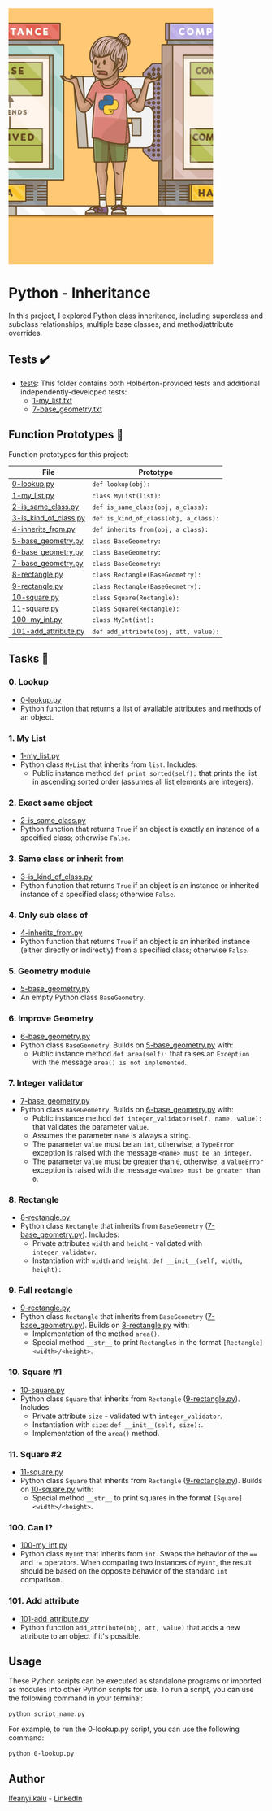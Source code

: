 <div style="width: 100%; height: 0; padding-bottom: 100%; position: relative;">
    <img src="Inheritance.png" alt="OOP Image" style="position: absolute; width: 80%; height: 100%; object-fit: cover;">
</div>

# Python - Inheritance

In this project, I explored Python class inheritance, including superclass and subclass relationships, multiple base classes, and method/attribute overrides.

## Tests :heavy_check_mark:

* [tests](./tests): This folder contains both Holberton-provided tests and additional independently-developed tests:
    * [1-my_list.txt](./1-my_list.txt)
    * [7-base_geometry.txt](./7-base_geometry.txt)

## Function Prototypes :floppy_disk:

Function prototypes for this project:

| File                    | Prototype                             |
| ----------------------- | ------------------------------------- |
| [0-lookup.py](./0-lookup.py)           | `def lookup(obj):`                    |
| [1-my_list.py](./1-my_list.py)    | `class MyList(list):`                 |
| [2-is_same_class.py](./2-is_same_class.py) | `def is_same_class(obj, a_class):`    |
| [3-is_kind_of_class.py](./3-is_kind_of_class.py) | `def is_kind_of_class(obj, a_class):` |
| [4-inherits_from.py](./4-inherits_from.py)    | `def inherits_from(obj, a_class):`    |
| [5-base_geometry.py](./5-base_geometry.py) | `class BaseGeometry:`                 |
| [6-base_geometry.py](./6-base_geometry.py) | `class BaseGeometry:`                 |
| [7-base_geometry.py](./7-base_geometry.py) | `class BaseGeometry:`                 |
| [8-rectangle.py](./8-rectangle.py) | `class Rectangle(BaseGeometry):`      |
| [9-rectangle.py](./9-rectangle.py) | `class Rectangle(BaseGeometry):`      |
| [10-square.py](./10-square.py)    | `class Square(Rectangle):`            |
| [11-square.py](./11-square.py)    | `class Square(Rectangle):`            |
| [100-my_int.py](./100-my_int.py)  | `class MyInt(int):`                   |
| [101-add_attribute.py](./101-add_attribute.py) | `def add_attribute(obj, att, value):` |

## Tasks :page_with_curl:

### 0. Lookup

- [0-lookup.py](./0-lookup.py)
- Python function that returns a list of available attributes and methods of an object.

### 1. My List

- [1-my_list.py](./1-my_list.py)
- Python class `MyList` that inherits from `list`. Includes:
  * Public instance method `def print_sorted(self):` that prints the list in ascending sorted order (assumes all list elements are integers).

### 2. Exact same object

- [2-is_same_class.py](./2-is_same_class.py)
- Python function that returns `True` if an object is exactly an instance of a specified class; otherwise `False`.

### 3. Same class or inherit from

- [3-is_kind_of_class.py](./3-is_kind_of_class.py)
- Python function that returns `True` if an object is an instance or inherited instance of a specified class; otherwise `False`.

### 4. Only sub class of

- [4-inherits_from.py](./4-inherits_from.py)
- Python function that returns `True` if an object is an inherited instance (either directly or indirectly) from a specified class; otherwise `False`.

### 5. Geometry module

- [5-base_geometry.py](./5-base_geometry.py)
- An empty Python class `BaseGeometry`.

### 6. Improve Geometry

- [6-base_geometry.py](./6-base_geometry.py)
- Python class `BaseGeometry`. Builds on [5-base_geometry.py](./5-base_geometry.py) with:
  * Public instance method `def area(self):` that raises an `Exception` with the message `area() is not implemented`.

### 7. Integer validator

- [7-base_geometry.py](./7-base_geometry.py)
- Python class `BaseGeometry`. Builds on [6-base_geometry.py](./6-base_geometry.py) with:
  * Public instance method `def integer_validator(self, name, value):` that validates the parameter `value`.
  * Assumes the parameter `name` is always a string.
  * The parameter `value` must be an `int`, otherwise, a `TypeError` exception is raised with the message `<name> must be an integer`.
  * The parameter `value` must be greater than `0`, otherwise, a `ValueError` exception is raised with the message `<value> must be greater than 0`.

### 8. Rectangle

- [8-rectangle.py](./8-rectangle.py)
- Python class `Rectangle` that inherits from `BaseGeometry` ([7-base_geometry.py](./7-base_geometry.py)). Includes:
  * Private attributes `width` and `height` - validated with `integer_validator`.
  * Instantiation with `width` and `height`: `def __init__(self, width, height):`

### 9. Full rectangle

- [9-rectangle.py](./9-rectangle.py)
- Python class `Rectangle` that inherits from `BaseGeometry` ([7-base_geometry.py](./7-base_geometry.py)). Builds on [8-rectangle.py](./8-rectangle.py) with:
  * Implementation of the method `area()`.
  * Special method `__str__` to print `Rectangle`s in the format `[Rectangle] <width>/<height>`.

### 10. Square #1

- [10-square.py](./10-square.py)
- Python class `Square` that inherits from `Rectangle` ([9-rectangle.py](./9-rectangle.py)). Includes:
  * Private attribute `size` - validated with `integer_validator`.
  * Instantiation with `size`: `def __init__(self, size):`.
  * Implementation of the `area()` method.

### 11. Square #2

- [11-square.py](./11-square.py)
- Python class `Square` that inherits from `Rectangle` ([9-rectangle.py](./9-rectangle.py)). Builds on [10-square.py](./10-square.py) with:
  * Special method `__str__` to print squares in the format `[Square] <width>/<height>`.

### 100. Can I? 

- [100-my_int.py](./100-my_int.py)
- Python class `MyInt` that inherits from `int`. Swaps the behavior of the `==` and `!=` operators. When comparing two instances of `MyInt`, the result should be based on the opposite behavior of the standard `int` comparison.

### 101. Add attribute

- [101-add_attribute.py](./101-add_attribute.py)
- Python function `add_attribute(obj, att, value)` that adds a new attribute to an object if it's possible.

## Usage

These Python scripts can be executed as standalone programs or imported as modules into other Python scripts for use. To run a script, you can use the following command in your terminal:

```
python script_name.py
```

For example, to run the 0-lookup.py script, you can use the following command:

```
python 0-lookup.py
```

## Author
[Ifeanyi kalu](https://github.com/fazzy12) - [LinkedIn](htttps://linkedin.com/in/ifeanyi-kalu)
